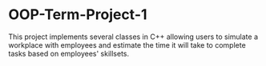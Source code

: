 # OOP-Term-Project-1
This project implements several classes in C++ allowing users to simulate a workplace with employees and estimate the time it will take to complete tasks based on employees' skillsets. 
